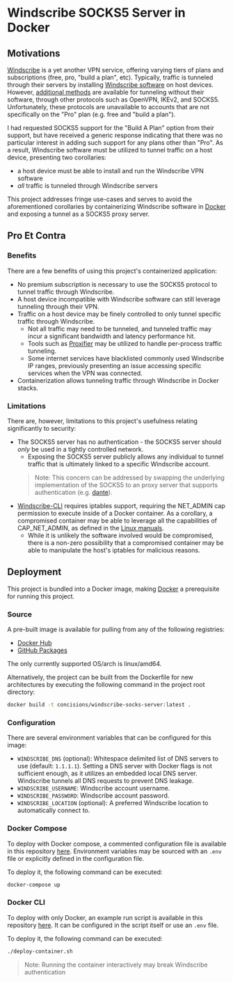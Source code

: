 # Windscribe SOCKS5 Server in Docker

## Motivations
[Windscribe](https://windscribe.com/) is a yet another VPN service, offering varying tiers of plans and subscriptions (free, pro, "build a plan", etc). Typically, traffic is tunneled through their servers by installing [Windscribe software](https://windscribe.com/download) on host devices. However, [additional methods](https://windscribe.com/features/config-generators) are available for tunneling without their software, through other protocols such as OpenVPN, IKEv2, and SOCKS5. Unfortunately, these protocols are unavailable to accounts that are not specifically on the "Pro" plan (e.g. free and "build a plan").

I had requested SOCKS5 support for the "Build A Plan" option from their support, but have received a generic response indicating that there was no particular interest in adding such support for any plans other than "Pro". As a result, Windscribe software must be utilized to tunnel traffic on a host device, presenting two corollaries:
- a host device must be able to install and run the Windscribe VPN software
- _all_ traffic is tunneled through Windscribe servers

This project addresses fringe use-cases and serves to avoid the aforementioned corollaries by containerizing Windscribe software in [Docker](https://www.docker.com/) and exposing a tunnel as a SOCKS5 proxy server.


## Pro Et Contra
### Benefits
There are a few benefits of using this project's containerized application:
- No premium subscription is necessary to use the SOCKS5 protocol to tunnel traffic through Windscribe.
- A host device incompatible with Windscribe software can still leverage tunneling through their VPN.
- Traffic on a host device may be finely controlled to only tunnel specific traffic through Windscribe.
    - Not all traffic may need to be tunneled, and tunneled traffic may incur a significant bandwidth and latency performance hit.
    - Tools such as [Proxifier](https://www.proxifier.com/) may be utilized to handle per-process traffic tunneling.
    - Some internet services have blacklisted commonly used Windscribe IP ranges, previously presenting an issue accessing specific services when the VPN was connected. 
- Containerization allows tunneling traffic through Windscribe in Docker stacks.
 
### Limitations
There are, however, limitations to this project's usefulness relating significantly to security:
- The SOCKS5 server has no authentication - the SOCKS5 server should _only_ be used in a tightly controlled network.
    - Exposing the SOCKS5 server publicly allows any individual to tunnel traffic that is ultimately linked to a specific Windscribe account.
    > Note: This concern can be addressed by swapping the underlying implementation of the SOCKS5 to an proxy server that supports authentication (e.g. [dante](https://www.inet.no/dante/)).
- [Windscribe-CLI](https://windscribe.com/guides/linux) requires iptables support, requiring the NET_ADMIN cap permission to execute inside of a Docker container. As a corollary, a compromised container may be able to leverage all the capabilities of CAP_NET_ADMIN, as defined in the [Linux manuals](http://man7.org/linux/man-pages/man7/capabilities.7.html).
    - While it is unlikely the software involved would be compromised, there is a non-zero possibility that a compromised container may be able to manipulate the host's iptables for malicious reasons.


## Deployment
This project is bundled into a Docker image, making [Docker](https://www.docker.com/) a prerequisite for running this project.

### Source
A pre-built image is available for pulling from any of the following registries:
- [Docker Hub](https://hub.docker.com/repository/docker/concisions/windscribe-socks-server)
- [GitHub Packages](https://github.com/concision/docker-windscribe-socks-server/packages)

The only currently supported OS/arch is linux/amd64.

Alternatively, the project can be built from the Dockerfile for new architectures by executing the following command in the project root directory:
```bash
docker build -t concisions/windscribe-socks-server:latest .
```

### Configuration
There are several environment variables that can be configured for this image:
- `WINDSCRIBE_DNS` (optional): Whitespace delimited list of DNS servers to use (default: `1.1.1.1`). Setting a DNS server with Docker flags is not sufficient enough, as it utilizes an embedded local DNS server. Windscribe tunnels all DNS requests to prevent DNS leakage.
- `WINDSCRIBE_USERNAME`: Windscribe account username.
- `WINDSCRIBE_PASSWORD`: Windscribe account password.
- `WINDSCRIBE_LOCATION` (optional): A preferred Windscribe location to automatically connect to.

### Docker Compose
To deploy with Docker compose, a commented configuration file is available in this repository [here](https://github.com/concision/docker-windscribe-socks-server/blob/master/docker-compose.yml). Environment variables may be sourced with an `.env` file or explicitly defined in the configuration file.

To deploy it, the following command can be executed:
```bash
docker-compose up
```

### Docker CLI
To deploy with only Docker, an example run script is available in this repository [here](https://github.com/concision/docker-windscribe-socks-server/blob/master/deploy-container.sh). It can be configured in the script itself or use an `.env` file.

To deploy it, the following command can be executed:
```bash
./deploy-container.sh
```
> Note: Running the container interactively may break Windscribe authentication